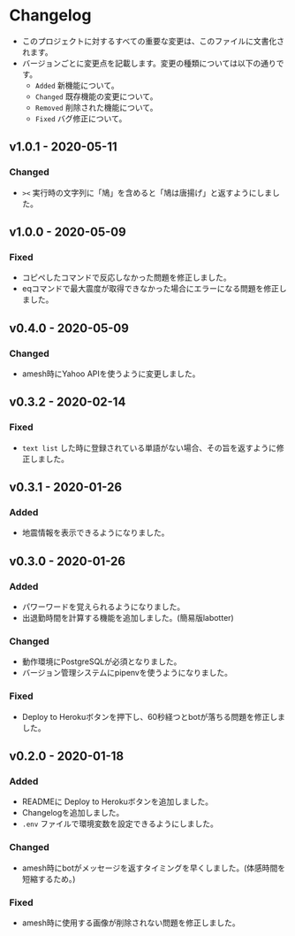 # Changelog

* このプロジェクトに対するすべての重要な変更は、このファイルに文書化されます。
* バージョンごとに変更点を記載します。変更の種類については以下の通りです。
    * `Added` 新機能について。
    * `Changed` 既存機能の変更について。
    * `Removed` 削除された機能について。
    * `Fixed` バグ修正について。

## v1.0.1 - 2020-05-11
### Changed
* `><` 実行時の文字列に「鳩」を含めると「鳩は唐揚げ」と返すようにしました。

## v1.0.0 - 2020-05-09
### Fixed
* コピペしたコマンドで反応しなかった問題を修正しました。
* eqコマンドで最大震度が取得できなかった場合にエラーになる問題を修正しました。

## v0.4.0 - 2020-05-09
### Changed
* amesh時にYahoo APIを使うように変更しました。

## v0.3.2 - 2020-02-14
### Fixed
* `text list` した時に登録されている単語がない場合、その旨を返すように修正しました。

## v0.3.1 - 2020-01-26
### Added
* 地震情報を表示できるようになりました。

## v0.3.0 - 2020-01-26
### Added
* パワーワードを覚えられるようになりました。
* 出退勤時間を計算する機能を追加しました。(簡易版labotter)

### Changed
* 動作環境にPostgreSQLが必須となりました。
* バージョン管理システムにpipenvを使うようになりました。

### Fixed
* Deploy to Herokuボタンを押下し、60秒経つとbotが落ちる問題を修正しました。

## v0.2.0 - 2020-01-18
### Added
* READMEに Deploy to Herokuボタンを追加しました。
* Changelogを追加しました。
* `.env` ファイルで環境変数を設定できるようにしました。

### Changed
* amesh時にbotがメッセージを返すタイミングを早くしました。(体感時間を短縮するため。)

### Fixed
* amesh時に使用する画像が削除されない問題を修正しました。

